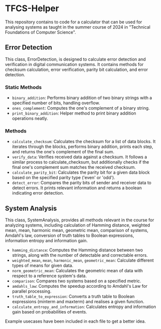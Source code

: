 # TFCS-Helper
This repository contains to code for a calculator that can be used for analysing systems as taught in the summer course of 2024 in "Technical Foundations of Computer Science". 
## Error Detection
This class, ErrorDetection, is designed to calculate error detection and verification in digital communication systems. It contains methods for checksum calculation, error verification, parity bit calculation, and error detection.
### Static Methods
- `binary_addition`: Performs binary addition of two binary strings with a specified number of bits, handling overflow.
- `ones_complement`: Computes the one's complement of a binary string.
- `print_binary_addition`: Helper method to print binary addition operations neatly.
### Methods
- `calculate_checksum`: Calculates the checksum for a list of data blocks. It iterates through the blocks, performs binary addition, prints each step, and returns the one's complement of the final sum.
- `verify_data`: Verifies received data against a checksum. It follows a similar process to calculate_checksum, but additionally checks if the final one's complement sum matches the received checksum.
- `calculate_parity_bit`: Calculates the parity bit for a given data block based on the specified parity type ('even' or 'odd').
- `detect_error`: Compares the parity bits of sender and receiver data to detect errors. It prints relevant information and returns a boolean indicating error detection.

## System Analysis
This class, SystemAnalysis, provides all methods relevant in the course for analyzing systems, including calculation of Hamming distance, weighted mean, mean, harmonic mean, geometric mean, comparison of systems, Amdahl's law, conversion of truth tables to Boolean expressions, information entropy and information gain.
- `hamming_distance`: Computes the Hamming distance between two strings, along with the number of detectable and correctable errors.
- `weighted_mean`, `mean`, `harmonic_mean`, `geometric_mean`: Calculate different types of means for given data.
- `norm_geometric_mean`: Calculates the geometric mean of data with respect to a reference system's data.
- `comparison`: Compares two systems based on a specified metric.
- `amdahls_law`: Computes the speedup according to Amdahl's Law for parallel processing.
- `truth_table_to_expression`: Converts a truth table to Boolean expressions (minterm and maxterm) and realises a given function. 
- `calculate_entropy_and_information`: Calculates entropy and information gain based on probabilities of events.

Example usecases have been included in each file to get a better idea. 

